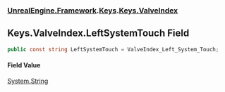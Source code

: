 ### [UnrealEngine.Framework](./UnrealEngine-Framework.md 'UnrealEngine.Framework').[Keys](./Keys.md 'UnrealEngine.Framework.Keys').[Keys.ValveIndex](./Keys-ValveIndex.md 'UnrealEngine.Framework.Keys.ValveIndex')
## Keys.ValveIndex.LeftSystemTouch Field
  
```csharp
public const string LeftSystemTouch = ValveIndex_Left_System_Touch;
```
#### Field Value
[System.String](https://docs.microsoft.com/en-us/dotnet/api/System.String 'System.String')  
